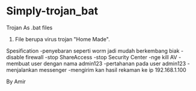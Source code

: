 # Simply-trojan_bat
Trojan As .bat files
1. File berupa virus trojan "Home Made".
<body>
  
Spesification
-penyebaran seperti worm jadi mudah berkembang biak
-disable firewall
-stop ShareAccess
-stop Security Center
-nge kill AV
-membuat user dengan nama admin123
-pertahanan pada user admin123
-menjalankan messenger
-mengirim kan hasil rekaman ke ip 192.168.1.100
<body>
  
  By Amir
